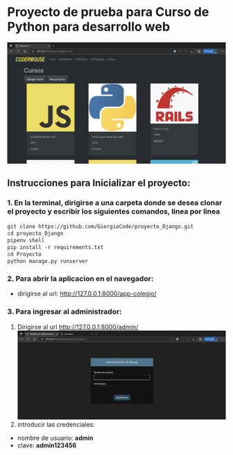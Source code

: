 # Proyecto de prueba para Curso de Python para desarrollo web

![alt text](https://github.com/GiorgioCode/proyecto_Django/blob/main/instructivo/imagen1.png?raw=true "Imagen1")

## Instrucciones para Inicializar el proyecto:

### 1. En la terminal, dirigirse a una carpeta donde se desea clonar el proyecto y escribir los siguientes comandos, linea por linea

```terminal
git clone https://github.com/GiorgioCode/proyecto_Django.git
cd proyecto_Django
pipenv shell
pip install -r requirements.txt
cd Proyecto
python manage.py runserver
```

### 2. Para abrir la aplicacion en el navegador:

-   dirigirse al url: http://127.0.0.1:8000/app-colegio/

### 3. Para ingresar al administrador:

1. Dirigirse al url http://127.0.0.1:8000/admin/
   ![alt text](https://github.com/GiorgioCode/proyecto_Django/blob/main/instructivo/imagen2.png?raw=true "Imagen2")
2. introducir las credenciales:

-   nombre de usuario: **admin**
-   clave: **admin123456**

